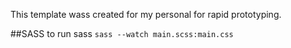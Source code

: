 This template wass created for my personal for rapid prototyping.

##SASS
to run sass `sass --watch main.scss:main.css`
